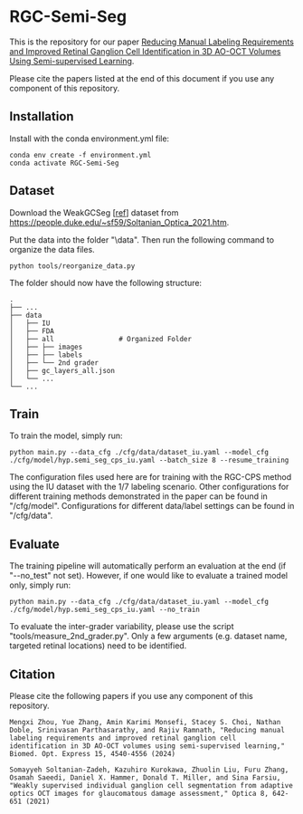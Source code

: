 # RGC-Semi-Seg

This is the repository for our paper [Reducing Manual Labeling Requirements and Improved Retinal Ganglion Cell Identification in 3D AO-OCT Volumes Using Semi-supervised Learning](https://opg.optica.org/boe/fulltext.cfm?uri=boe-15-8-4540&id=553141).

Please cite the papers listed at the end of this document if you use any component of this repository.

## Installation
Install with the conda environment.yml file:

```
conda env create -f environment.yml
conda activate RGC-Semi-Seg
```

## Dataset
Download the WeakGCSeg [[ref](https://opg.optica.org/optica/fulltext.cfm?uri=optica-8-5-642&id=450700)] dataset from https://people.duke.edu/~sf59/Soltanian_Optica_2021.htm.

Put the data into the folder "\data". Then run the following command to organize the data files.

```
python tools/reorganize_data.py
```

The folder should now have the following structure:

```
.
├── ...
├── data
│   ├── IU
│   ├── FDA
│   ├── all                # Organized Folder
│   ├── ├── images
│   ├── ├── labels
│   ├── └── 2nd grader
│   ├── gc_layers_all.json
│   └── ...
└── ...
```

## Train

To train the model, simply run:

```
python main.py --data_cfg ./cfg/data/dataset_iu.yaml --model_cfg ./cfg/model/hyp.semi_seg_cps_iu.yaml --batch_size 8 --resume_training
```

The configuration files used here are for training with the RGC-CPS method using the IU dataset with the 1/7 labeling scenario. Other configurations for different training methods demonstrated in the paper can be found in "/cfg/model". Configurations for different data/label settings can be found in "/cfg/data".

## Evaluate

The training pipeline will automatically perform an evaluation at the end (if "--no_test" not set). However, if one would like to evaluate a trained model only, simply run:
```
python main.py --data_cfg ./cfg/data/dataset_iu.yaml --model_cfg ./cfg/model/hyp.semi_seg_cps_iu.yaml --no_train
```

To evaluate the inter-grader variability, please use the script "tools/measure_2nd_grader.py". Only a few arguments (e.g. dataset name, targeted retinal locations) need to be identified.

## Citation
Please cite the following papers if you use any component of this repository.

```
Mengxi Zhou, Yue Zhang, Amin Karimi Monsefi, Stacey S. Choi, Nathan Doble, Srinivasan Parthasarathy, and Rajiv Ramnath, "Reducing manual labeling requirements and improved retinal ganglion cell identification in 3D AO-OCT volumes using semi-supervised learning," Biomed. Opt. Express 15, 4540-4556 (2024)

Somayyeh Soltanian-Zadeh, Kazuhiro Kurokawa, Zhuolin Liu, Furu Zhang, Osamah Saeedi, Daniel X. Hammer, Donald T. Miller, and Sina Farsiu, "Weakly supervised individual ganglion cell segmentation from adaptive optics OCT images for glaucomatous damage assessment," Optica 8, 642-651 (2021)

```
